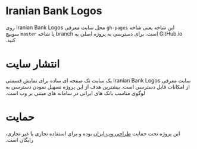 ﻿# Iranian Bank Logos
&#x202b;این شاخه یعنی شاخه `gh-pages` محل سایت معرفی Iranian Bank Logos روی GitHub.io است. برای دسترسی به پروژه اصلی به branch یا شاخه `master` سوییچ کنید.

# انتشار سایت
&#x202b;سایت معرفی Iranian Bank Logos یک سایت تک صفحه ای ساده برای نمایش قسمتی از امکانات قابل دسترسی است. بیشترین هدف از این پروژه تسهیل نمودن دسترسی به لوگوی مناسب بانک های ایرانی در سامانه های مبتنی بر وب است.

# حمایت
&#x202b;این پروژه تحت حمایت [طراحی وب ایران](http://webdesigniran.com) بوده و برای استفاده تجاری یا غیر تجاری، رایگان است.

